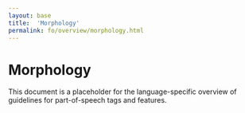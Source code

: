 ```yaml
---
layout: base
title:  'Morphology'
permalink: fo/overview/morphology.html
---
```


# Morphology

This document is a placeholder for the language-specific overview of
guidelines for part-of-speech tags and features.
